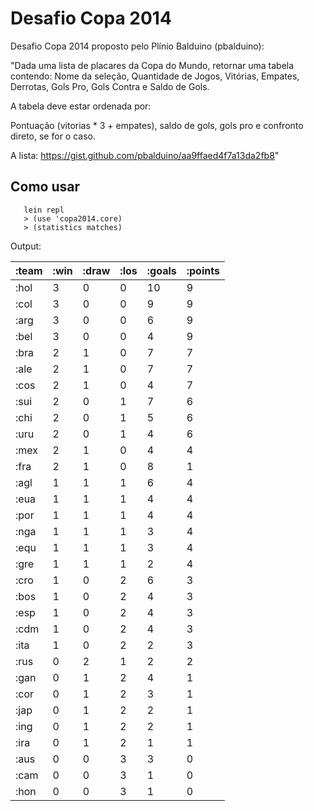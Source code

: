 # Desafio Copa 2014

Desafio Copa 2014 proposto pelo Plínio Balduino (pbalduino):

"Dada uma lista de placares da Copa do Mundo, retornar uma tabela contendo:
Nome da seleção, Quantidade de Jogos, Vitórias, Empates, Derrotas, Gols Pro, Gols Contra e Saldo de Gols.

A tabela deve estar ordenada por:

Pontuação (vitorias * 3 + empates), saldo de gols, gols pro e confronto direto, se for o caso.

A lista: https://gist.github.com/pbalduino/aa9ffaed4f7a13da2fb8"


## Como usar
```
   lein repl
   > (use 'copa2014.core)
   > (statistics matches)
```

Output:

| :team | :win | :draw | :los | :goals | :points |
|-------|------|-------|------|--------|---------|
|  :hol |    3 |     0 |    0 |     10 |       9 |
|  :col |    3 |     0 |    0 |      9 |       9 |
|  :arg |    3 |     0 |    0 |      6 |       9 |
|  :bel |    3 |     0 |    0 |      4 |       9 |
|  :bra |    2 |     1 |    0 |      7 |       7 |
|  :ale |    2 |     1 |    0 |      7 |       7 |
|  :cos |    2 |     1 |    0 |      4 |       7 |
|  :sui |    2 |     0 |    1 |      7 |       6 |
|  :chi |    2 |     0 |    1 |      5 |       6 |
|  :uru |    2 |     0 |    1 |      4 |       6 |
|  :mex |    2 |     1 |    0 |      4 |       4 |
|  :fra |    2 |     1 |    0 |      8 |       1 |
|  :agl |    1 |     1 |    1 |      6 |       4 |
|  :eua |    1 |     1 |    1 |      4 |       4 |
|  :por |    1 |     1 |    1 |      4 |       4 |
|  :nga |    1 |     1 |    1 |      3 |       4 |
|  :equ |    1 |     1 |    1 |      3 |       4 |
|  :gre |    1 |     1 |    1 |      2 |       4 |
|  :cro |    1 |     0 |    2 |      6 |       3 |
|  :bos |    1 |     0 |    2 |      4 |       3 |
|  :esp |    1 |     0 |    2 |      4 |       3 |
|  :cdm |    1 |     0 |    2 |      4 |       3 |
|  :ita |    1 |     0 |    2 |      2 |       3 |
|  :rus |    0 |     2 |    1 |      2 |       2 |
|  :gan |    0 |     1 |    2 |      4 |       1 |
|  :cor |    0 |     1 |    2 |      3 |       1 |
|  :jap |    0 |     1 |    2 |      2 |       1 |
|  :ing |    0 |     1 |    2 |      2 |       1 |
|  :ira |    0 |     1 |    2 |      1 |       1 |
|  :aus |    0 |     0 |    3 |      3 |       0 |
|  :cam |    0 |     0 |    3 |      1 |       0 |
|  :hon |    0 |     0 |    3 |      1 |       0 |

